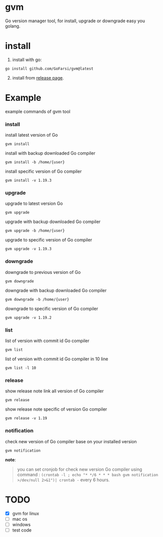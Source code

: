# gvm
Go version manager tool, for install, upgrade or downgrade easy you golang.

# install

1. install with go:
```shell
go install github.com/GoFarsi/gvm@latest
```

2. install from [release page](https://github.com/GoFarsi/gvm/releases).

# Example
example commands of gvm tool
### install
install latest version of Go
```shell
gvm install
```
install with backup downloaded Go compiler
```shell
gvm install -b /home/{user}
```
install specific version of Go compiler
```shell
gvm install -v 1.19.3
```

### upgrade
upgrade to latest version Go
```shell
gvm upgrade
```
upgrade with backup downloaded Go compiler
```shell
gvm upgrade -b /home/{user}
```
upgrade to specific version of Go compiler
```shell
gvm upgrade -v 1.19.3
```

### downgrade
downgrade to previous version of Go
```shell
gvm downgrade
```
downgrade with backup downloaded Go compiler
```shell
gvm downgrade -b /home/{user}
```
downgrade to specific version of Go compiler
```shell
gvm upgrade -v 1.19.2
```

### list
list of version with commit id Go compiler
```shell
gvm list
```
list of version with commit id Go compiler in 10 line
```shell
gvm list -l 10
```

### release
show release note link all version of Go compiler
```shell
gvm release
```
show release note specific of version Go compiler
```shell
gvm release -v 1.19
```

### notification
check new version of Go compiler base on your installed version
```shell
gvm notification
```
**note**:
> you can set cronjob for check new version Go compiler using command :
> `(crontab -l ; echo "* */6 * * * bash gvm notification >/dev/null 2>&1")| crontab -` every 6 hours.

# TODO
- [x] gvm for linux
- [ ] mac os
- [ ] windows
- [ ] test code
